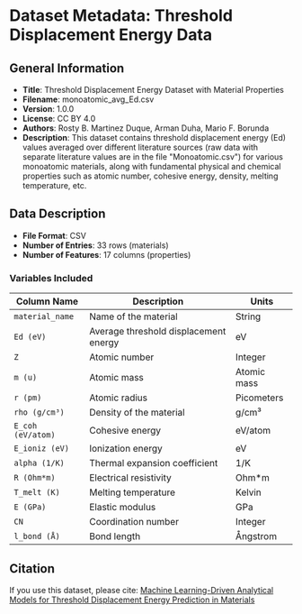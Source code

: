 # Dataset Metadata: Threshold Displacement Energy Data

## General Information
- **Title**: Threshold Displacement Energy Dataset with Material Properties
- **Filename**: monoatomic_avg_Ed.csv
- **Version**: 1.0.0
- **License**: CC BY 4.0
- **Authors**: Rosty B. Martinez Duque, Arman Duha, Mario F. Borunda
- **Description**: 
  This dataset contains threshold displacement energy (Ed) values averaged over different literature sources (raw data with separate literature values are in the file "Monoatomic.csv") for various monoatomic materials, along with fundamental physical and chemical properties such as atomic number, cohesive energy, density, melting temperature, etc.

## Data Description
- **File Format**: CSV
- **Number of Entries**: 33 rows (materials)
- **Number of Features**: 17 columns (properties)

### **Variables Included**
| Column Name           | Description                                        | Units        |
|-----------------------|----------------------------------------------------|--------------|
| `material_name`       | Name of the material                               | String       |
| `Ed (eV)`             | Average threshold displacement energy              | eV           |
| `Z`                   | Atomic number                                      | Integer      |
| `m (u)`               | Atomic mass                                        | Atomic mass  |
| `r (pm)`              | Atomic radius                                      | Picometers   |
| `rho (g/cm³)`         | Density of the material                            | g/cm³        |
| `E_coh (eV/atom)`     | Cohesive energy                                    | eV/atom      |
| `E_ioniz (eV)`        | Ionization energy                                  | eV           |
| `alpha (1/K)`         | Thermal expansion coefficient                      | 1/K          |
| `R (Ohm*m)`           | Electrical resistivity                             | Ohm*m        |
| `T_melt (K)`          | Melting temperature                                | Kelvin       |
| `E (GPa)`             | Elastic modulus                                    | GPa          |
| `CN`                  | Coordination number                                | Integer      |
| `l_bond (Å)`          | Bond length                                        | Ångstrom     |



## Citation
If you use this dataset, please cite:
[Machine Learning-Driven Analytical Models for Threshold Displacement Energy Prediction in Materials](https://arxiv.org/abs/2502.01813)
